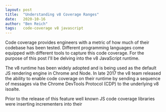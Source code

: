 ```yaml
---
layout: post
title:  "Understanding v8 Coverage Ranges"
date:   2020-10-16
author: "Ben Reich"
tags:   code-coverage v8 javascript
---
```

Code coverage provides engineers with a metric of how much of their codebase has
been tested. Different programming languages come equipped with different tools
to capture this code coverage. For the purpose of this post I'll be delving into
the v8 JavaScript runtime.

The v8 runtime has been widely adopted and is being used as the default JS
rendering engine in Chrome and Node. In late 2017 the v8 team released the 
ability to enable code coverage on their runtime by sending a sequence of
messages via the Chrome DevTools Protocol (CDP) to the underlying v8 isoalte.

Prior to the release of this feature well known JS code coverage libraries were
inserting incrementers into their 